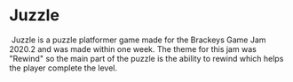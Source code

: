 # Juzzle
​  Juzzle is a puzzle platformer game made for the Brackeys Game Jam 2020.2 and was made within one week. The theme for this jam was "Rewind" so the main part of the puzzle is the ability to rewind which helps the player complete the level.
